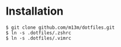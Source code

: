 # Installation

```
$ git clone github.com/m13m/dotfiles.git
$ ln -s .dotfiles/.zshrc
$ ln -s .dotfiles/.vimrc
